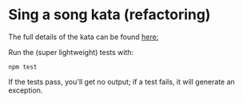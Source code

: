# Sing a song kata (refactoring)
The full details of the kata can be found [here:](https://github.com/sleepyfox/code-dojo-39)

Run the (super lightweight) tests with:

	npm test
	
If the tests pass, you'll get no output; if a test fails, it will generate an exception.
